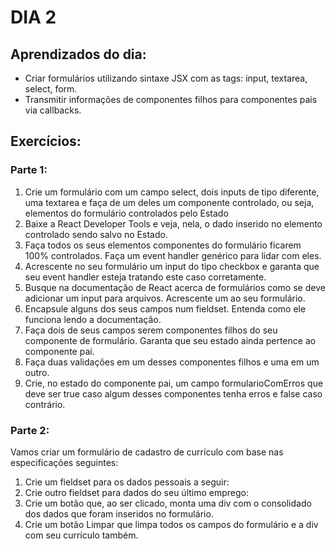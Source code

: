 # DIA 2

## Aprendizados do dia:
* Criar formulários utilizando sintaxe JSX com as tags: input, textarea, select, form.
* Transmitir informações de componentes filhos para componentes pais via callbacks.

## Exercícios:
### Parte 1:
1. Crie um formulário com um campo select, dois inputs de tipo diferente, uma textarea e faça de um deles um componente controlado, ou seja, elementos do formulário controlados pelo Estado
2. Baixe a React Developer Tools e veja, nela, o dado inserido no elemento controlado sendo salvo no Estado.
3. Faça todos os seus elementos componentes do formulário ficarem 100% controlados. Faça um event handler genérico para lidar com eles.
4. Acrescente no seu formulário um input do tipo checkbox e garanta que seu event handler esteja tratando este caso corretamente.
5. Busque na documentação de React acerca de formulários como se deve adicionar um input para arquivos. Acrescente um ao seu formulário.
6. Encapsule alguns dos seus campos num fieldset. Entenda como ele funciona lendo a documentação.
7. Faça dois de seus campos serem componentes filhos do seu componente de formulário. Garanta que seu estado ainda pertence ao componente pai.
8. Faça duas validações em um desses componentes filhos e uma em um outro.
9. Crie, no estado do componente pai, um campo formularioComErros que deve ser true caso algum desses componentes tenha erros e false caso contrário.

### Parte 2:
Vamos criar um formulário de cadastro de currículo com base nas especificações seguintes:
1. Crie um fieldset para os dados pessoais a seguir:
2. Crie outro fieldset para dados do seu último emprego:
3. Crie um botão que, ao ser clicado, monta uma div com o consolidado dos dados que foram inseridos no formulário.
4. Crie um botão Limpar que limpa todos os campos do formulário e a div com seu currículo também.

